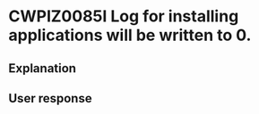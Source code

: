 # CWPIZ0085I Log for installing applications will be written to 0.

## Explanation

## User response